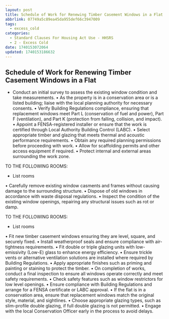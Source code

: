```yaml
---
layout: post
title: Schedule of Work for Renewing Timber Casement Windows in a Flat
abbrlink: 07749a5c89ea45da955def66c3947009
tags:
  - excess_cold
categories:
  - Standard Clauses For Housing Act Use - HHSRS
  - 2 - Excess Cold
date: 1740153072064
updated: 1740153186632
---
```


## Schedule of Work for Renewing Timber Casement Windows in a Flat

- Conduct an initial survey to assess the existing window condition and take measurements.
  •	As the property is in a conservation area or is a listed building; liaise with the local planning authority for necessary consents.
  •	Verify Building Regulations compliance, ensuring that replacement windows meet Part L (conservation of fuel and power), Part F (ventilation), and Part K (protection from falling, collision, and impact).
  •	Appoint a FENSA-registered installer or ensure that the work is certified through Local Authority Building Control (LABC).
  •	Select appropriate timber and glazing that meets thermal and acoustic performance requirements.
  •	Obtain any required planning permissions before proceeding with work.
  •	Allow  for scaffolding permits and other access equipment if required.
  •	Protect internal and external areas surrounding the work zone.

TO THE FOLLOWING ROOMS:

- List rooms

•	Carefully remove existing window casments and frames without causing damage to the surrounding structure.
•	Dispose of old windows in accordance with waste disposal regulations.
•	Inspect the condition of the existing window openings, repairing any structural issues such as rot or damp.

TO THE FOLLOWING ROOMS:

- List rooms

•	Fit new timber casement windows ensuring they are level, square, and securely fixed.
•	Install weatherproof seals and ensure compliance with air-tightness requirements.
•	Fit double or triple glazing units with low-emissivity (Low-E) glass to enhance energy efficiency.
•	Ensure trickle vents or alternative ventilation solutions are installed where required by Building Regulations.
•	Apply appropriate finishes such as priming and painting or staining to protect the timber.
•	On completion of works, conduct a final inspection to ensure all windows operate correctly and meet safety requirements.
•	Check safety features such as window restrictors for low level openings.
•	Ensure compliance with Building Regulations and arrange for a FENSA certificate or LABC approval.
•	If the flat is in a conservation area, ensure that replacement windows match the original style, material, and sightlines.
•	Choose appropriate glazing types, such as slim-profile double glazing, if full double glazing is not permitted.
•	Engage with the local Conservation Officer early in the process to avoid delays.
